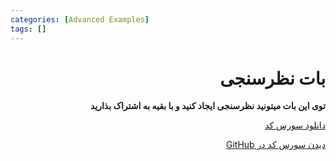```yaml
---
categories: [Advanced Examples]
tags: []
---
```


<h1 align="right" dir="rtl">بات نظرسنجی</h1>

<p align="right" dir="rtl"><strong>توی این بات میتونید نظرسنجی ایجاد کنید و با بقیه به اشتراک بذارید</strong></p>

<p align="right" dir="rtl"><a href="https://github.com/Balethon/PollBot/archive/refs/heads/main.zip">دانلود سورس کد</a></p>

<p align="right" dir="rtl"><a href="https://github.com/Balethon/PollBot">دیدن سورس کد در GitHub</a></p>